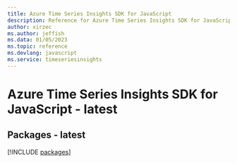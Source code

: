 ```yaml
---
title: Azure Time Series Insights SDK for JavaScript
description: Reference for Azure Time Series Insights SDK for JavaScript
author: xirzec
ms.author: jeffish
ms.data: 01/05/2023
ms.topic: reference
ms.devlang: javascript
ms.service: timeseriesinsights
---
```

# Azure Time Series Insights SDK for JavaScript - latest
## Packages - latest
[!INCLUDE [packages](time-series-insights-index.md)]